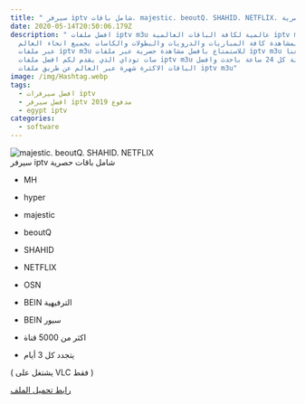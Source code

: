 ```yaml
---
title: " سيرفر iptv شامل باقات. majestic. beoutQ. SHAHID. NETFLIX. وباقات أخرى حصرية"
date: 2020-05-14T20:50:06.179Z
description: " افضل ملفات iptv m3u عالمية لكافة الباقات العالمية iptv m3u افضل
  منصه لمشاهدة كافة المباريات والدرويات والبطولات والكاسات بجميع انحاء العالم
  عبر ملفات iptv m3u للاستمتاع بافضل مشاهدة حصرية عبر ملفات iptv m3u علي موقعنا
  سات توداي الذي يقدم لكم افضل ملفات iptv m3u محدثة كل 24 ساعة باحدث وافضل
  الباقات الاكثرة شهرة عبر العالم عن طريق ملفات iptv m3u"
image: /img/Hashtag.webp
tags:
  - افضل سيرفرات iptv
  - افضل سيرفر iptv مدفوع 2019
  - egypt iptv
categories:
  - software
---
```

<!--StartFragment-->

<img src="https://c.top4top.io/p_1588p1co11.gif"
     alt=" majestic. beoutQ. SHAHID. NETFLIX" />\
سيرفر iptv شامل باقات حصرية

- MH 

- hyper

- majestic

- beoutQ

- SHAHID

- NETFLIX

- OSN

- BEIN الترفيهية

- BEIN سبور

- اكثر من 5000 قناة

- يتجدد كل 3 أيام

( يشتغل على VLC فقط )

[رابط تحميل الملف](http://www.mediafire.com/file/9hfdp2bvzwgnove/5-8-2020.m3u/file)

[](http://www.mediafire.com/file/9hfdp2bvzwgnove/5-8-2020.m3u/file)

<!--EndFragment-->